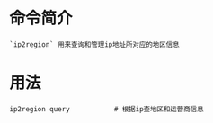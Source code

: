 # 命令简介 

    `ip2region` 用来查询和管理ip地址所对应的地区信息

用法
=======

```
ip2region query           # 根据ip查地区和运营商信息
```